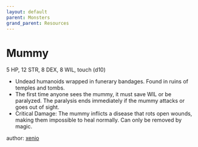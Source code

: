 ```yaml
---
layout: default
parent: Monsters
grand_parent: Resources
---
```


# Mummy

5 HP, 12 STR, 8 DEX, 8 WIL, touch (d10)

- Undead humanoids wrapped in funerary bandages. Found in ruins of temples and tombs.
- The first time anyone sees the mummy, it must save WIL or be paralyzed. The paralysis ends immediately if the mummy attacks or goes out of sight. 
- Critical Damage: The mummy inflicts a disease that rots open wounds, making them impossible to heal normally. Can only be removed by magic.

author: [xenio](https://xenioinabottle.blogspot.com)
